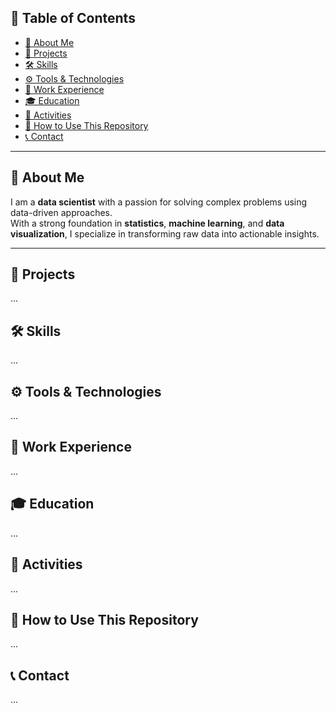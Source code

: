 ## 📌 **Table of Contents**  
- [🌟 About Me](#about-me)  
- [🚀 Projects](#projects)  
- [🛠 Skills](#skills)  
- [⚙ Tools & Technologies](#tools-technologies)  
- [💼 Work Experience](#work-experience)  
- [🎓 Education](#education)  
- [🎯 Activities](#activities)  
- [🔧 How to Use This Repository](#how-to-use-this-repository)  
- [📞 Contact](#contact)  

---

## 🌟 **About Me**  
I am a **data scientist** with a passion for solving complex problems using data-driven approaches.  
With a strong foundation in **statistics**, **machine learning**, and **data visualization**, I specialize in transforming raw data into actionable insights.

---

## 🚀 **Projects**  
...

## 🛠 **Skills**  
...

## ⚙ **Tools & Technologies**  
...

## 💼 **Work Experience**  
...

## 🎓 **Education**  
...

## 🎯 **Activities**  
...

## 🔧 **How to Use This Repository**  
...

## 📞 **Contact**  
...

